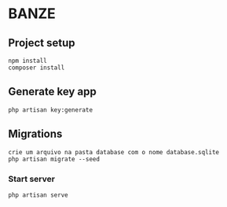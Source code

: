 # BANZE

## Project setup
```
npm install
composer install
```

## Generate key app
```
php artisan key:generate
```

## Migrations
```
crie um arquivo na pasta database com o nome database.sqlite
php artisan migrate --seed
```

### Start server
```
php artisan serve
```
